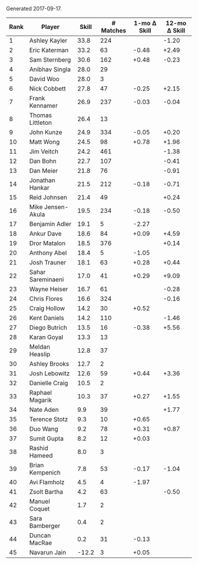 Generated 2017-09-17.

| Rank | Player            | Skill | # Matches | 1-mo Δ Skill | 12-mo Δ Skill |
|------|-------------------|-------|-----------|--------------|---------------|
|    1 | Ashley Kayler     |  33.8 |       224 |              |         -1.20 |
|    2 | Eric Katerman     |  33.2 |        63 |        -0.48 |         +2.49 |
|    3 | Sam Sternberg     |  30.6 |       162 |        +0.48 |         -0.23 |
|    4 | Anibhav Singla    |  28.0 |        29 |              |               |
|    5 | David Woo         |  28.0 |         3 |              |               |
|    6 | Nick Cobbett      |  27.8 |        47 |        -0.25 |         +2.15 |
|    7 | Frank Kennamer    |  26.9 |       237 |        -0.03 |         -0.04 |
|    8 | Thomas Littleton  |  26.4 |        13 |              |               |
|    9 | John Kunze        |  24.9 |       334 |        -0.05 |         +0.20 |
|   10 | Matt Wong         |  24.5 |        98 |        +0.78 |         +1.96 |
|   11 | Jim Veitch        |  24.2 |       461 |              |         -1.38 |
|   12 | Dan Bohn          |  22.7 |       107 |              |         -0.41 |
|   13 | Dan Meier         |  21.8 |        76 |              |         -0.91 |
|   14 | Jonathan Hankar   |  21.5 |       212 |        -0.18 |         -0.71 |
|   15 | Reid Johnsen      |  21.4 |        49 |              |         +0.24 |
|   16 | Mike Jensen-Akula |  19.5 |       234 |        -0.18 |         -0.50 |
|   17 | Benjamin Adler    |  19.1 |         5 |        -2.27 |               |
|   18 | Ankur Dave        |  18.6 |        84 |        +0.09 |         +4.59 |
|   19 | Dror Matalon      |  18.5 |       376 |              |         +0.14 |
|   20 | Anthony Abel      |  18.4 |         5 |        -1.05 |               |
|   21 | Josh Trauner      |  18.1 |        63 |        +0.28 |         +0.44 |
|   22 | Sahar Sareminaeni |  17.0 |        41 |        +0.29 |         +9.09 |
|   23 | Wayne Heiser      |  16.7 |        61 |              |         -0.28 |
|   24 | Chris Flores      |  16.6 |       324 |              |         -0.16 |
|   25 | Craig Hollow      |  14.2 |        30 |        +0.52 |               |
|   26 | Kent Daniels      |  14.2 |       110 |              |         -1.46 |
|   27 | Diego Butrich     |  13.5 |        16 |        -0.38 |         +5.56 |
|   28 | Karan Goyal       |  13.3 |        13 |              |               |
|   29 | Meldan Heaslip    |  12.8 |        37 |              |               |
|   30 | Ashley Brooks     |  12.7 |         2 |              |               |
|   31 | Josh Lebowitz     |  12.6 |        59 |        +0.44 |         +3.36 |
|   32 | Danielle Craig    |  10.5 |         2 |              |               |
|   33 | Raphael Magarik   |  10.3 |        37 |        +0.27 |         +1.55 |
|   34 | Nate Aden         |   9.9 |        39 |              |         +1.77 |
|   35 | Terence Stotz     |   9.3 |        10 |        +0.65 |               |
|   36 | Duo Wang          |   9.2 |        78 |        +0.31 |         +0.87 |
|   37 | Sumit Gupta       |   8.2 |        12 |        +0.03 |               |
|   38 | Rashid Hameed     |   8.0 |         3 |              |               |
|   39 | Brian Kempenich   |   7.8 |        53 |        -0.17 |         -1.04 |
|   40 | Avi Flamholz      |   4.5 |         4 |        -1.97 |               |
|   41 | Zsolt Bartha      |   4.2 |        63 |              |         -0.50 |
|   42 | Manuel Coquet     |   1.7 |         2 |              |               |
|   43 | Sara Bamberger    |   0.4 |         2 |              |               |
|   44 | Duncan MacRae     |   0.2 |        31 |        -0.13 |               |
|   45 | Navarun Jain      | -12.2 |         3 |        +0.05 |               |